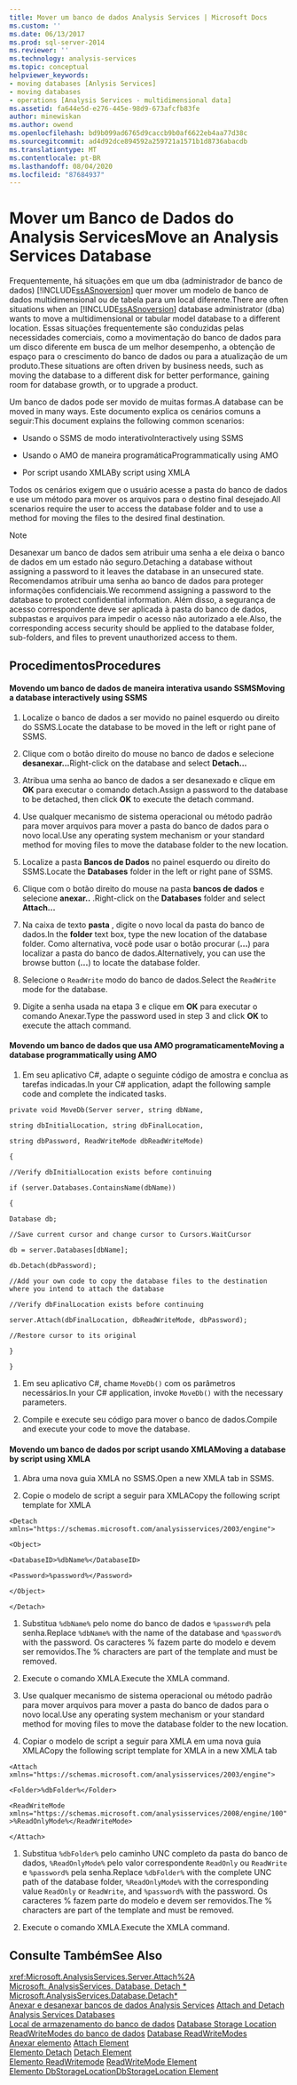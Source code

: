 ```yaml
---
title: Mover um banco de dados Analysis Services | Microsoft Docs
ms.custom: ''
ms.date: 06/13/2017
ms.prod: sql-server-2014
ms.reviewer: ''
ms.technology: analysis-services
ms.topic: conceptual
helpviewer_keywords:
- moving databases [Anlysis Services]
- moving databases
- operations [Analysis Services - multidimensional data]
ms.assetid: fa644e5d-e276-445e-98d9-673afcfb83fe
author: minewiskan
ms.author: owend
ms.openlocfilehash: bd9b099ad6765d9caccb9b0af6622eb4aa77d38c
ms.sourcegitcommit: ad4d92dce894592a259721a1571b1d8736abacdb
ms.translationtype: MT
ms.contentlocale: pt-BR
ms.lasthandoff: 08/04/2020
ms.locfileid: "87684937"
---
```

# <a name="move-an-analysis-services-database"></a><span data-ttu-id="f6856-102">Mover um Banco de Dados do Analysis Services</span><span class="sxs-lookup"><span data-stu-id="f6856-102">Move an Analysis Services Database</span></span>
  <span data-ttu-id="f6856-103">Frequentemente, há situações em que um dba (administrador de banco de dados) [!INCLUDE[ssASnoversion](../../includes/ssasnoversion-md.md)] quer mover um modelo de banco de dados multidimensional ou de tabela para um local diferente.</span><span class="sxs-lookup"><span data-stu-id="f6856-103">There are often situations when an [!INCLUDE[ssASnoversion](../../includes/ssasnoversion-md.md)] database administrator (dba) wants to move a multidimensional or tabular model database to a different location.</span></span> <span data-ttu-id="f6856-104">Essas situações frequentemente são conduzidas pelas necessidades comerciais, como a movimentação do banco de dados para um disco diferente em busca de um melhor desempenho, a obtenção de espaço para o crescimento do banco de dados ou para a atualização de um produto.</span><span class="sxs-lookup"><span data-stu-id="f6856-104">These situations are often driven by business needs, such as moving the database to a different disk for better performance, gaining room for database growth, or to upgrade a product.</span></span>  
  
 <span data-ttu-id="f6856-105">Um banco de dados pode ser movido de muitas formas.</span><span class="sxs-lookup"><span data-stu-id="f6856-105">A database can be moved in many ways.</span></span> <span data-ttu-id="f6856-106">Este documento explica os cenários comuns a seguir:</span><span class="sxs-lookup"><span data-stu-id="f6856-106">This document explains the following common scenarios:</span></span>  
  
-   <span data-ttu-id="f6856-107">Usando o SSMS de modo interativo</span><span class="sxs-lookup"><span data-stu-id="f6856-107">Interactively using SSMS</span></span>  
  
-   <span data-ttu-id="f6856-108">Usando o AMO de maneira programática</span><span class="sxs-lookup"><span data-stu-id="f6856-108">Programmatically using AMO</span></span>  
  
-   <span data-ttu-id="f6856-109">Por script usando XMLA</span><span class="sxs-lookup"><span data-stu-id="f6856-109">By script using XMLA</span></span>  
  
 <span data-ttu-id="f6856-110">Todos os cenários exigem que o usuário acesse a pasta do banco de dados e use um método para mover os arquivos para o destino final desejado.</span><span class="sxs-lookup"><span data-stu-id="f6856-110">All scenarios require the user to access the database folder and to use a method for moving the files to the desired final destination.</span></span>  
  
> [!NOTE]  
>  <span data-ttu-id="f6856-111">Desanexar um banco de dados sem atribuir uma senha a ele deixa o banco de dados em um estado não seguro.</span><span class="sxs-lookup"><span data-stu-id="f6856-111">Detaching a database without assigning a password to it leaves the database in an unsecured state.</span></span> <span data-ttu-id="f6856-112">Recomendamos atribuir uma senha ao banco de dados para proteger informações confidenciais.</span><span class="sxs-lookup"><span data-stu-id="f6856-112">We recommend assigning a password to the database to protect confidential information.</span></span> <span data-ttu-id="f6856-113">Além disso, a segurança de acesso correspondente deve ser aplicada à pasta do banco de dados, subpastas e arquivos para impedir o acesso não autorizado a ele.</span><span class="sxs-lookup"><span data-stu-id="f6856-113">Also, the corresponding access security should be applied to the database folder, sub-folders, and files to prevent unauthorized access to them.</span></span>  
  
## <a name="procedures"></a><span data-ttu-id="f6856-114">Procedimentos</span><span class="sxs-lookup"><span data-stu-id="f6856-114">Procedures</span></span>  
  
#### <a name="moving-a-database-interactively-using-ssms"></a><span data-ttu-id="f6856-115">Movendo um banco de dados de maneira interativa usando SSMS</span><span class="sxs-lookup"><span data-stu-id="f6856-115">Moving a database interactively using SSMS</span></span>  
  
1.  <span data-ttu-id="f6856-116">Localize o banco de dados a ser movido no painel esquerdo ou direito do SSMS.</span><span class="sxs-lookup"><span data-stu-id="f6856-116">Locate the database to be moved in the left or right pane of SSMS.</span></span>  
  
2.  <span data-ttu-id="f6856-117">Clique com o botão direito do mouse no banco de dados e selecione **desanexar...**</span><span class="sxs-lookup"><span data-stu-id="f6856-117">Right-click on the database and select **Detach...**</span></span>  
  
3.  <span data-ttu-id="f6856-118">Atribua uma senha ao banco de dados a ser desanexado e clique em **OK** para executar o comando detach.</span><span class="sxs-lookup"><span data-stu-id="f6856-118">Assign a password to the database to be detached, then click **OK** to execute the detach command.</span></span>  
  
4.  <span data-ttu-id="f6856-119">Use qualquer mecanismo de sistema operacional ou método padrão para mover arquivos para mover a pasta do banco de dados para o novo local.</span><span class="sxs-lookup"><span data-stu-id="f6856-119">Use any operating system mechanism or your standard method for moving files to move the database folder to the new location.</span></span>  
  
5.  <span data-ttu-id="f6856-120">Localize a pasta **Bancos de Dados** no painel esquerdo ou direito do SSMS.</span><span class="sxs-lookup"><span data-stu-id="f6856-120">Locate the **Databases** folder in the left or right pane of SSMS.</span></span>  
  
6.  <span data-ttu-id="f6856-121">Clique com o botão direito do mouse na pasta **bancos de dados** e selecione **anexar..** .</span><span class="sxs-lookup"><span data-stu-id="f6856-121">Right-click on the **Databases** folder and select **Attach...**</span></span>  
  
7.  <span data-ttu-id="f6856-122">Na caixa de texto **pasta** , digite o novo local da pasta do banco de dados.</span><span class="sxs-lookup"><span data-stu-id="f6856-122">In the **folder** text box, type the new location of the database folder.</span></span> <span data-ttu-id="f6856-123">Como alternativa, você pode usar o botão procurar (**...**) para localizar a pasta do banco de dados.</span><span class="sxs-lookup"><span data-stu-id="f6856-123">Alternatively, you can use the browse button (**...**) to locate the database folder.</span></span>  
  
8.  <span data-ttu-id="f6856-124">Selecione o `ReadWrite` modo do banco de dados.</span><span class="sxs-lookup"><span data-stu-id="f6856-124">Select the `ReadWrite` mode for the database.</span></span>  
  
9. <span data-ttu-id="f6856-125">Digite a senha usada na etapa 3 e clique em **OK** para executar o comando Anexar.</span><span class="sxs-lookup"><span data-stu-id="f6856-125">Type the password used in step 3 and click **OK** to execute the attach command.</span></span>  
  
#### <a name="moving-a-database-programmatically-using-amo"></a><span data-ttu-id="f6856-126">Movendo um banco de dados que usa AMO programaticamente</span><span class="sxs-lookup"><span data-stu-id="f6856-126">Moving a database programmatically using AMO</span></span>  
  
1.  <span data-ttu-id="f6856-127">Em seu aplicativo C#, adapte o seguinte código de amostra e conclua as tarefas indicadas.</span><span class="sxs-lookup"><span data-stu-id="f6856-127">In your C# application, adapt the following sample code and complete the indicated tasks.</span></span>  
  
 `private void MoveDb(Server server, string dbName,`  
  
 `string dbInitialLocation, string dbFinalLocation,`  
  
 `string dbPassword, ReadWriteMode dbReadWriteMode)`  
  
 `{`  
  
 `//Verify dbInitialLocation exists before continuing`  
  
 `if (server.Databases.ContainsName(dbName))`  
  
 `{`  
  
 `Database db;`  
  
 `//Save current cursor and change cursor to Cursors.WaitCursor`  
  
 `db = server.Databases[dbName];`  
  
 `db.Detach(dbPassword);`  
  
 `//Add your own code to copy the database files to the destination where you intend to attach the database`  
  
 `//Verify dbFinalLocation exists before continuing`  
  
 `server.Attach(dbFinalLocation, dbReadWriteMode, dbPassword);`  
  
 `//Restore cursor to its original`  
  
 `}`  
  
 `}`  
  
1.  <span data-ttu-id="f6856-128">Em seu aplicativo C#, chame `MoveDb()` com os parâmetros necessários.</span><span class="sxs-lookup"><span data-stu-id="f6856-128">In your C# application, invoke `MoveDb()` with the necessary parameters.</span></span>  
  
2.  <span data-ttu-id="f6856-129">Compile e execute seu código para mover o banco de dados.</span><span class="sxs-lookup"><span data-stu-id="f6856-129">Compile and execute your code to move the database.</span></span>  
  
#### <a name="moving-a-database-by-script-using-xmla"></a><span data-ttu-id="f6856-130">Movendo um banco de dados por script usando XMLA</span><span class="sxs-lookup"><span data-stu-id="f6856-130">Moving a database by script using XMLA</span></span>  
  
1.  <span data-ttu-id="f6856-131">Abra uma nova guia XMLA no SSMS.</span><span class="sxs-lookup"><span data-stu-id="f6856-131">Open a new XMLA tab in SSMS.</span></span>  
  
2.  <span data-ttu-id="f6856-132">Copie o modelo de script a seguir para XMLA</span><span class="sxs-lookup"><span data-stu-id="f6856-132">Copy the following script template for XMLA</span></span>  
  
 `<Detach xmlns="https://schemas.microsoft.com/analysisservices/2003/engine">`  
  
 `<Object>`  
  
 `<DatabaseID>%dbName%</DatabaseID>`  
  
 `<Password>%password%</Password>`  
  
 `</Object>`  
  
 `</Detach>`  
  
1.  <span data-ttu-id="f6856-133">Substitua `%dbName%` pelo nome do banco de dados e `%password%` pela senha.</span><span class="sxs-lookup"><span data-stu-id="f6856-133">Replace `%dbName%` with the name of the database and `%password%` with the password.</span></span> <span data-ttu-id="f6856-134">Os caracteres % fazem parte do modelo e devem ser removidos.</span><span class="sxs-lookup"><span data-stu-id="f6856-134">The % characters are part of the template and must be removed.</span></span>  
  
2.  <span data-ttu-id="f6856-135">Execute o comando XMLA.</span><span class="sxs-lookup"><span data-stu-id="f6856-135">Execute the XMLA command.</span></span>  
  
3.  <span data-ttu-id="f6856-136">Use qualquer mecanismo de sistema operacional ou método padrão para mover arquivos para mover a pasta do banco de dados para o novo local.</span><span class="sxs-lookup"><span data-stu-id="f6856-136">Use any operating system mechanism or your standard method for moving files to move the database folder to the new location.</span></span>  
  
4.  <span data-ttu-id="f6856-137">Copiar o modelo de script a seguir para XMLA em uma nova guia XMLA</span><span class="sxs-lookup"><span data-stu-id="f6856-137">Copy the following script template for XMLA in a new XMLA tab</span></span>  
  
 `<Attach xmlns="https://schemas.microsoft.com/analysisservices/2003/engine">`  
  
 `<Folder>%dbFolder%</Folder>`  
  
 `<ReadWriteMode xmlns="https://schemas.microsoft.com/analysisservices/2008/engine/100">%ReadOnlyMode%</ReadWriteMode>`  
  
 `</Attach>`  
  
1.  <span data-ttu-id="f6856-138">Substitua `%dbFolder%` pelo caminho UNC completo da pasta do banco de dados, `%ReadOnlyMode%` pelo valor correspondente `ReadOnly` ou `ReadWrite` e `%password%` pela senha.</span><span class="sxs-lookup"><span data-stu-id="f6856-138">Replace `%dbFolder%` with the complete UNC path of the database folder, `%ReadOnlyMode%` with the corresponding value `ReadOnly` or `ReadWrite`, and `%password%` with the password.</span></span> <span data-ttu-id="f6856-139">Os caracteres % fazem parte do modelo e devem ser removidos.</span><span class="sxs-lookup"><span data-stu-id="f6856-139">The % characters are part of the template and must be removed.</span></span>  
  
2.  <span data-ttu-id="f6856-140">Execute o comando XMLA.</span><span class="sxs-lookup"><span data-stu-id="f6856-140">Execute the XMLA command.</span></span>  
  
## <a name="see-also"></a><span data-ttu-id="f6856-141">Consulte Também</span><span class="sxs-lookup"><span data-stu-id="f6856-141">See Also</span></span>  
 <xref:Microsoft.AnalysisServices.Server.Attach%2A>   
 <span data-ttu-id="f6856-142">[Microsoft. AnalysisServices. Database. Detach \*](/dotnet/api/microsoft.analysisservices.core.database.detach) </span><span class="sxs-lookup"><span data-stu-id="f6856-142">[Microsoft.AnalysisServices.Database.Detach\*](/dotnet/api/microsoft.analysisservices.core.database.detach) </span></span>  
 <span data-ttu-id="f6856-143">[Anexar e desanexar bancos de dados Analysis Services](attach-and-detach-analysis-services-databases.md) </span><span class="sxs-lookup"><span data-stu-id="f6856-143">[Attach and Detach Analysis Services Databases](attach-and-detach-analysis-services-databases.md) </span></span>  
 <span data-ttu-id="f6856-144">[Local de armazenamento do banco de dados](database-storage-location.md) </span><span class="sxs-lookup"><span data-stu-id="f6856-144">[Database Storage Location](database-storage-location.md) </span></span>  
 <span data-ttu-id="f6856-145">[ReadWriteModes do banco de dados](database-readwritemodes.md) </span><span class="sxs-lookup"><span data-stu-id="f6856-145">[Database ReadWriteModes](database-readwritemodes.md) </span></span>  
 <span data-ttu-id="f6856-146">[Anexar elemento](https://docs.microsoft.com/bi-reference/xmla/xml-elements-commands/attach-element) </span><span class="sxs-lookup"><span data-stu-id="f6856-146">[Attach Element](https://docs.microsoft.com/bi-reference/xmla/xml-elements-commands/attach-element) </span></span>  
 <span data-ttu-id="f6856-147">[Elemento Detach](https://docs.microsoft.com/bi-reference/xmla/xml-elements-commands/detach-element) </span><span class="sxs-lookup"><span data-stu-id="f6856-147">[Detach Element](https://docs.microsoft.com/bi-reference/xmla/xml-elements-commands/detach-element) </span></span>  
 <span data-ttu-id="f6856-148">[Elemento ReadWritemode](https://docs.microsoft.com/bi-reference/xmla/xml-elements-properties/readwritemode-element) </span><span class="sxs-lookup"><span data-stu-id="f6856-148">[ReadWriteMode Element](https://docs.microsoft.com/bi-reference/xmla/xml-elements-properties/readwritemode-element) </span></span>  
 [<span data-ttu-id="f6856-149">Elemento DbStorageLocation</span><span class="sxs-lookup"><span data-stu-id="f6856-149">DbStorageLocation Element</span></span>](https://docs.microsoft.com/bi-reference/xmla/xml-elements-properties/dbstoragelocation-element)  
  
  
